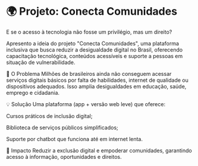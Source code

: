 # 🌍 Projeto: Conecta Comunidades #

E se o acesso à tecnologia não fosse um privilégio, mas um direito?

Apresento a ideia do projeto "Conecta Comunidades", uma plataforma inclusiva que busca reduzir a desigualdade digital no Brasil, oferecendo capacitação tecnológica, conteúdos acessíveis e suporte a pessoas em situação de vulnerabilidade.

🚨 O Problema
Milhões de brasileiros ainda não conseguem acessar serviços digitais básicos por falta de habilidades, internet de qualidade ou dispositivos adequados. Isso amplia desigualdades em educação, saúde, emprego e cidadania.

💡 Solução
Uma plataforma (app + versão web leve) que oferece:

Cursos práticos de inclusão digital;

Biblioteca de serviços públicos simplificados;

Suporte por chatbot que funciona até em internet lenta.

🎯 Impacto
Reduzir a exclusão digital e empoderar comunidades, garantindo acesso à informação, oportunidades e direitos.
